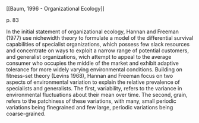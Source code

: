 [[Baum, 1996 - Organizational Ecology]]

p. 83

In the initial statement of organizational ecology, Hannan and Freeman (1977) use nichewidth theory to formulate a model of the differential survival capabilities of
specialist organizations, which possess few slack resources and concentrate on ways to exploit a narrow range of potential customers, and generalist organizations, wich attempt to appeal to the average consumer who occupies the middle of the market and exhibit adaptive tolerance for more widely varying environmental conditions. Building on fitness-set theory (Levins 1968), Hannan and Freeman focus on two aspects of environmental variation to explain the relative prevalence of specialists and generalists. The first, variability, refers to the variance in environmental fluctuations about their mean over time. The second, grain, refers to the patchiness of these variations, with many, small periodic variations being finegrained and few large, periodic variations being coarse-grained.
